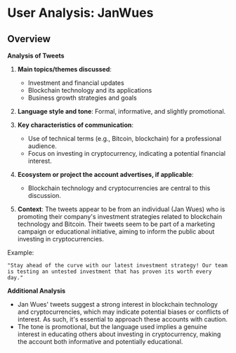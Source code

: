 # User Analysis: JanWues

## Overview

**Analysis of Tweets**

1. **Main topics/themes discussed**: 
   - Investment and financial updates
   - Blockchain technology and its applications
   - Business growth strategies and goals

2. **Language style and tone**: Formal, informative, and slightly promotional.
3. **Key characteristics of communication**:
   - Use of technical terms (e.g., Bitcoin, blockchain) for a professional audience.
   - Focus on investing in cryptocurrency, indicating a potential financial interest.

4. **Ecosystem or project the account advertises, if applicable**: 
   - Blockchain technology and cryptocurrencies are central to this discussion.

5. **Context**: The tweets appear to be from an individual (Jan Wues) who is promoting their company's investment strategies related to blockchain technology and Bitcoin. Their tweets seem to be part of a marketing campaign or educational initiative, aiming to inform the public about investing in cryptocurrencies.

Example: 
```text
"Stay ahead of the curve with our latest investment strategy! Our team is testing an untested investment that has proven its worth every day."
```

**Additional Analysis**

* Jan Wues' tweets suggest a strong interest in blockchain technology and cryptocurrencies, which may indicate potential biases or conflicts of interest. As such, it's essential to approach these accounts with caution.
* The tone is promotional, but the language used implies a genuine interest in educating others about investing in cryptocurrency, making the account both informative and potentially educational.